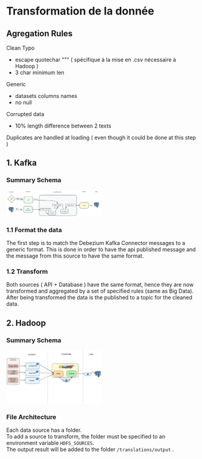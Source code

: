 # Transformation de la donnée

## Agregation Rules 

Clean Typo 
- escape quotechar """ ( spécifique à la mise en .csv nécessaire à Hadoop )
- 3 char minimum len 

Generic 
- datasets columns names
- no null

Corrupted data 
-  10% length difference between 2 texts 

Duplicates are handled at loading ( even though it could be done at this step )

## 1. Kafka

### Summary Schema 
<img width=50% src="images/kafka_transfo.png">

### 1.1 Format the data
The first step is to match the Debezium Kafka Connector messages to a generic format.
This is done in order to have the api published message and the message from this source to have the same format.
### 1.2 Transform 
Both sources ( API + Database ) have the same format, hence they are now transformed and aggregated by a set of specified rules (same as Big Data).
After being transformed the data is the published to a topic for the cleaned data.

## 2. Hadoop 

### Summary Schema 
<img width=50% src="images/ETL_hadoop.png">

### File Architecture
Each data source has a folder. </br>
To add a source to transform, the folder must be specified to an environment variable ```HDFS_SOURCES```. </br>
The output result will be added to the folder ```/translations/output``` .